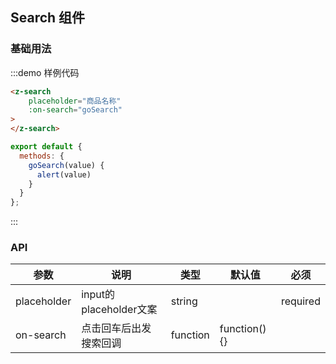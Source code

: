 <script>
export default {
  methods: {
    goSearch(value) {
      alert(value)
    }
  }
};
</script>
## Search 组件

### 基础用法

:::demo 样例代码
```html
<z-search 
    placeholder="商品名称"
    :on-search="goSearch"
>
</z-search>
```

```javascript
export default {
  methods: {
    goSearch(value) {
      alert(value)
    }
  }
};
```
:::

### API

| 参数       | 说明      | 类型       | 默认值       | 必须       |
|-----------|-----------|-----------|-------------|-------------|
| placeholder | input的placeholder文案 | string  |           | required    |
| on-search | 点击回车后出发搜索回调 | function  | function() {}  |   |